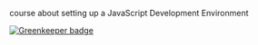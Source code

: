course about setting up a JavaScript Development Environment

[![Greenkeeper badge](https://badges.greenkeeper.io/kildem/JavaScript-development-environment.svg)](https://greenkeeper.io/)